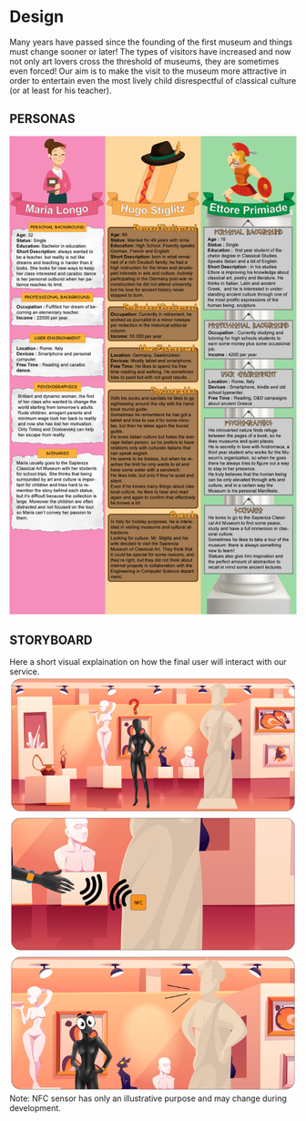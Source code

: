 # Design
Many years have passed since the founding of the first museum and things must change sooner or later! The types of visitors have increased and now not only art lovers cross the threshold of museums, they are sometimes even forced! Our aim is to make the visit to the museum more attractive in order to entertain even the most lively child disrespectful of classical culture (or at least for his teacher).

## PERSONAS
![](pics/personas.png)

## STORYBOARD 
Here a short visual explaination on how the final user will interact with our service.
![](pics/storyboard.png)
Note: NFC sensor has only an illustrative purpose and may change during development.